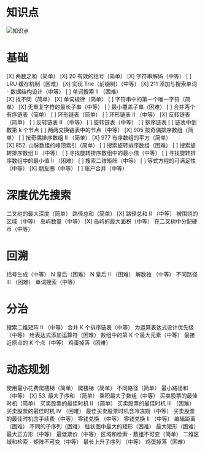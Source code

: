 # 知识点
![知识点](https://github.com/visitor83/algorithm010/tree/master/Week10/algo.svg)

# 基础
[X] 两数之和（简单）
[X] 20 有效的括号（简单）
[X] 字符串解码（中等）
[ ] LRU 缓存机制（困难）
[X] 实现 Trie（前缀树）（中等）
[X] 211 添加与搜索单词 - 数据结构设计（中等）
[ ] 单词搜索 II （困难）  
[X] 找不同（简单）
[X] 单词规律（简单）
[ ] 字符串中的第一个唯一字符（简单）
[X] 无重复字符的最长子串（中等）
[ ] 最小覆盖子串（困难）
[ ] 合并两个有序链表（简单）
[ ] 环形链表（简单）
[ ] 环形链表 II （中等）
[X] 反转链表（简单）
[ ] 反转链表 II （中等）
[ ] 旋转链表（中等）
[ ] 排序链表
[ ] 链表中倒数第 k 个节点
[ ] 两两交换链表中的节点（中等）
[X] 905 按奇偶排序数组（简单）
[ ] 按奇偶排序数组 II （简单）
[X] 977 有序数组的平方（简单）  
[X] 852. 山脉数组的峰顶索引（简单）
[ ] 搜索旋转排序数组（困难）
[ ] 搜索旋转排序数组 II （中等）
[ ] 寻找旋转排序数组中的最小值（中等）
[ ] 寻找旋转排序数组中的最小值 II （困难）
[ ] 搜索二维矩阵（中等）
[ ] 等式方程的可满足性（中等）
[X] 朋友圈（中等）
[ ] 账户合并（中等）


# 深度优先搜索
二叉树的最大深度（简单）
路径总和（简单）
[X] 路径总和 II （中等）
被围绕的区域（中等）
岛屿数量（中等）
[X] 岛屿的最大面积（中等）
在二叉树中分配硬币（中等）


# 回溯
括号生成（中等）
N 皇后（困难）
N 皇后 II （困难）
解数独	（中等）
不同路径 III （困难）
单词搜索（中等）


# 分治
搜索二维矩阵 II （中等）
合并 K 个排序链表（中等）
为运算表达式设计优先级（中等）
给表达式添加运算符（困难）
数组中的第 K 个最大元素（中等）
最接近原点的 K 个点（中等）
鸡蛋掉落（困难）

# 动态规划
使用最小花费爬楼梯（简单）
爬楼梯（简单）
不同路径（简单）
最小路径和	（中等）
[X] 53. 最大子序和	（简单）
乘积最大子数组（中等）
买卖股票的最佳时机（简单）
买卖股票的最佳时机 II （简单）
买卖股票的最佳时机 III （困难）
买卖股票的最佳时机 IV （困难）
最佳买卖股票时机含冷冻期（中等）
买卖股票的最佳时机含手续费（中等）
零钱兑换	（中等）
零钱兑换 II （中等）
编辑距离（困难）
不同的子序列（困难）
柱状图中最大的矩形（困难）
最大矩形（困难）
最大正方形（中等）
最低票价（中等）
区域和检索 - 数组不可变（简单）
二维区域和检索 - 矩阵不可变（中等）
最长上升子序列	（中等）
鸡蛋掉落（困难）